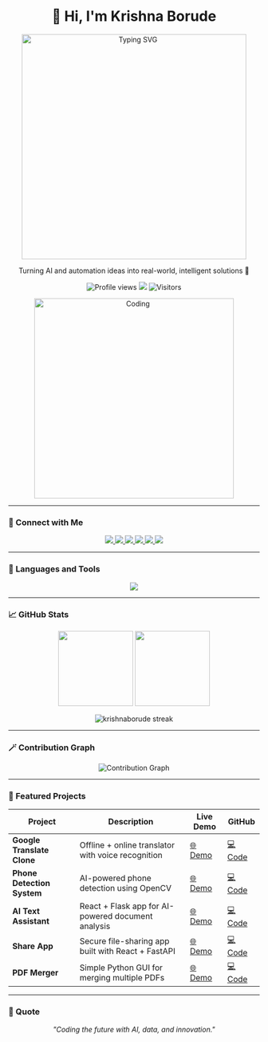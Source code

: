 <!-- 🧠 Profile Header -->
<h1 align="center">👋 Hi, I'm Krishna Borude</h1>
<p align="center">
  <img src="https://readme-typing-svg.vercel.app?font=Fira+Code&duration=2500&pause=500&center=true&vCenter=true&width=450&lines=Python+Developer+🐍;Data+Scientist+📊;Full-Stack+Engineer+💻;AI+and+Automation+Enthusiast+🚀" width="450" alt="Typing SVG"/>
</p>

<p align="center">
  Turning AI and automation ideas into real-world, intelligent solutions 🚀
</p>

<p align="center">
  <img src="https://komarev.com/ghpvc/?username=krishnaborude&label=Profile%20Views&color=0e75b6&style=flat" alt="Profile views"/>
  <img src="https://img.shields.io/github/followers/krishnaborude?label=Followers&style=flat&color=brightgreen"/>
  <img src="https://visitor-badge.laobi.icu/badge?page_id=krishnaborude.visitor-badge" alt="Visitors"/>
</p>

<!-- Right Side Image -->
<p align="center">
  <img alt="Coding" width="400" src="https://camo.githubusercontent.com/c7dbb4b7d288b2ac223f8c4119527247e70acbc7fbdb243caf580d75033d4ad3/68747470733a2f2f6d656469612e6c6963646e2e636f6d2f646d732f696d6167652f76322f43344531324151486866705032736c4c6f58772f61727469636c652d636f7665725f696d6167652d736872696e6b5f3630305f323030302f61727469636c652d636f7665725f696d6167652d736872696e6b5f3630305f323030302f302f313537383739313235313037313f653d3231343734383336343726763d6265746126743d567a4c484d71634535307933787154524e4d6f753579324e36362d4a444d58766741567838545a594a7a59">
</p>

---
### 🤝 Connect with Me
<p align="center">
  <a href="https://www.linkedin.com/in/borude-krishna/" target="_blank">
    <img src="https://img.shields.io/badge/LinkedIn-0077B5?style=for-the-badge&logo=linkedin&logoColor=white"/>
  </a>
  <a href="https://www.kaggle.com/krishanborude" target="_blank">
    <img src="https://img.shields.io/badge/Kaggle-20BEFF?style=for-the-badge&logo=kaggle&logoColor=white"/>
  </a>
  <a href="https://www.facebook.com/borudekrishna3389" target="_blank">
    <img src="https://img.shields.io/badge/Facebook-1877F2?style=for-the-badge&logo=facebook&logoColor=white"/>
  </a>
  <a href="http://instagram.com/borudekrishna3389" target="_blank">
    <img src="https://img.shields.io/badge/Instagram-E4405F?style=for-the-badge&logo=instagram&logoColor=white"/>
  </a>
  <a href="https://www.hackerrank.com/profile/borudekrishna9" target="_blank">
    <img src="https://img.shields.io/badge/HackerRank-2EC866?style=for-the-badge&logo=hackerrank&logoColor=white"/>
  </a>
  <a href="https://leetcode.com/u/krishna3333/" target="_blank">
    <img src="https://img.shields.io/badge/LeetCode-FFA116?style=for-the-badge&logo=leetcode&logoColor=white"/>
  </a>
</p>


---

### 🧠 Languages and Tools
<p align="center">
  <img src="https://skillicons.dev/icons?i=python,js,html,css,bootstrap,react,flask,mysql,linux,opencv,pytorch,tensorflow,sklearn,vscode,git" />
</p>

---

### 📈 GitHub Stats
<p align="center">
  <img src="https://github-readme-stats.vercel.app/api?username=krishnaborude&show_icons=true&theme=tokyonight" height="150"/>
  <img src="https://github-readme-stats.vercel.app/api/top-langs/?username=krishnaborude&layout=compact&theme=tokyonight" height="150"/>
</p>

<p align="center">
  <img src="https://streak-stats.demolab.com?user=krishnaborude&theme=tokyonight" alt="krishnaborude streak" />
</p>

---

### 🪄 Contribution Graph
<p align="center">
  <img src="https://github-readme-activity-graph.vercel.app/graph?username=krishnaborude&theme=github-compact&hide_border=true" alt="Contribution Graph"/>
</p>

---

### 🚀 Featured Projects

| Project | Description | Live Demo | GitHub |
|----------|--------------|-----------|--------|
| **Google Translate Clone** | Offline + online translator with voice recognition | [🌐 Demo](./demo.html) | [💻 Code](https://github.com/krishnaborude/translate-clone) |
| **Phone Detection System** | AI-powered phone detection using OpenCV | [🌐 Demo](./demo.html) | [💻 Code](https://github.com/krishnaborude/phone-detection) |
| **AI Text Assistant** | React + Flask app for AI-powered document analysis | [🌐 Demo](./demo.html) | [💻 Code](https://github.com/krishnaborude/ai-text-assistant) |
| **Share App** | Secure file-sharing app built with React + FastAPI | [🌐 Demo](./demo.html) | [💻 Code](https://github.com/krishnaborude/share-app) |
| **PDF Merger** | Simple Python GUI for merging multiple PDFs | [🌐 Demo](./demo.html) | [💻 Code](https://github.com/krishnaborude/pdf-merger) |

---


### 💬 Quote
<p align="center">
  <i>"Coding the future with AI, data, and innovation."</i>
</p>
